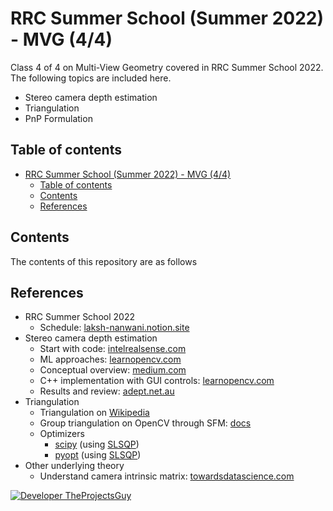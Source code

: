 # RRC Summer School (Summer 2022) - MVG (4/4)

Class 4 of 4 on Multi-View Geometry covered in RRC Summer School 2022. The following topics are included here.

- Stereo camera depth estimation
- Triangulation
- PnP Formulation

## Table of contents

- [RRC Summer School (Summer 2022) - MVG (4/4)](#rrc-summer-school-summer-2022---mvg-44)
    - [Table of contents](#table-of-contents)
    - [Contents](#contents)
    - [References](#references)

## Contents

The contents of this repository are as follows

## References

- RRC Summer School 2022
    - Schedule: [laksh-nanwani.notion.site](https://laksh-nanwani.notion.site/laksh-nanwani/Robotics-Research-Center-Summer-School-2022-8ee9a9ff7fc445619c2b650a1557e946)
- Stereo camera depth estimation
    - Start with code: [intelrealsense.com](https://www.intelrealsense.com/stereo-depth-vision-basics/)
    - ML approaches: [learnopencv.com](https://learnopencv.com/depth-estimation-using-stereo-matching/)
    - Conceptual overview: [medium.com](https://medium.com/analytics-vidhya/distance-estimation-cf2f2fd709d8)
    - C++ implementation with GUI controls: [learnopencv.com](https://learnopencv.com/depth-perception-using-stereo-camera-python-c/)
    - Results and review: [adept.net.au](https://www.adept.net.au/news/newsletter/201211-nov/article_3D_stereo.shtml)
- Triangulation
    - Triangulation on [Wikipedia](https://en.wikipedia.org/wiki/Triangulation_(computer_vision))
    - Group triangulation on OpenCV through SFM: [docs](https://docs.opencv.org/4.x/d0/dbd/group__triangulation.html)
    - Optimizers
        - [scipy](https://docs.scipy.org/doc/scipy/reference/generated/scipy.optimize.minimize.html#scipy.optimize.minimize) (using [SLSQP](https://docs.scipy.org/doc/scipy/reference/optimize.minimize-slsqp.html#optimize-minimize-slsqp))
        - [pyopt](http://www.pyopt.org/index.html) (using [SLSQP](http://www.pyopt.org/reference/optimizers.slsqp.html#pySLSQP))
- Other underlying theory
    - Understand camera intrinsic matrix: [towardsdatascience.com](https://towardsdatascience.com/camera-intrinsic-matrix-with-example-in-python-d79bf2478c12)

[![Developer TheProjectsGuy][dev-shield]][dev-profile-link]

[dev-shield]: https://img.shields.io/badge/Developer-TheProjectsGuy-blue
[dev-profile-link]: https://github.com/TheProjectsGuy
